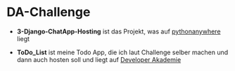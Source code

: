 # DA-Challenge

- **3-Django-ChatApp-Hosting** ist das Projekt, was auf [pythonanywhere](https://twiix.pythonanywhere.com/login/) liegt

- **ToDo_List** ist meine Todo App, die ich laut Challenge selber machen und dann auch hosten soll und liegt auf [Developer Akademie](http://coding-challenge.developerakademie.org/login/)
